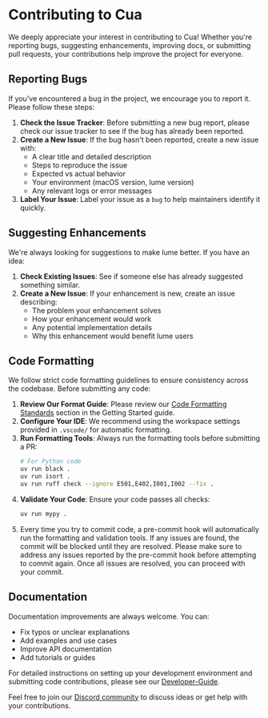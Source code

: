 # Contributing to Cua

We deeply appreciate your interest in contributing to Cua! Whether you're reporting bugs, suggesting enhancements, improving docs, or submitting pull requests, your contributions help improve the project for everyone.

## Reporting Bugs

If you've encountered a bug in the project, we encourage you to report it. Please follow these steps:

1. **Check the Issue Tracker**: Before submitting a new bug report, please check our issue tracker to see if the bug has already been reported.
2. **Create a New Issue**: If the bug hasn't been reported, create a new issue with:
   - A clear title and detailed description
   - Steps to reproduce the issue
   - Expected vs actual behavior
   - Your environment (macOS version, lume version)
   - Any relevant logs or error messages
3. **Label Your Issue**: Label your issue as a `bug` to help maintainers identify it quickly.

## Suggesting Enhancements

We're always looking for suggestions to make lume better. If you have an idea:

1. **Check Existing Issues**: See if someone else has already suggested something similar.
2. **Create a New Issue**: If your enhancement is new, create an issue describing:
   - The problem your enhancement solves
   - How your enhancement would work
   - Any potential implementation details
   - Why this enhancement would benefit lume users

## Code Formatting

We follow strict code formatting guidelines to ensure consistency across the codebase. Before submitting any code:

1. **Review Our Format Guide**: Please review our [Code Formatting Standards](Development.md#code-formatting-standards) section in the Getting Started guide.
2. **Configure Your IDE**: We recommend using the workspace settings provided in `.vscode/` for automatic formatting.
3. **Run Formatting Tools**: Always run the formatting tools before submitting a PR:
   ```bash
   # For Python code
   uv run black .
   uv run isort .
   uv run ruff check --ignore E501,E402,I001,I002 --fix .
   ```
4. **Validate Your Code**: Ensure your code passes all checks:
   ```bash
   uv run mypy .
   ```
5. Every time you try to commit code, a pre-commit hook will automatically run the formatting and validation tools. If any issues are found, the commit will be blocked until they are resolved. Please make sure to address any issues reported by the pre-commit hook before attempting to commit again. Once all issues are resolved, you can proceed with your commit.

## Documentation

Documentation improvements are always welcome. You can:

- Fix typos or unclear explanations
- Add examples and use cases
- Improve API documentation
- Add tutorials or guides

For detailed instructions on setting up your development environment and submitting code contributions, please see our [Developer-Guide](Development.md).

Feel free to join our [Discord community](https://discord.com/invite/mVnXXpdE85) to discuss ideas or get help with your contributions.
